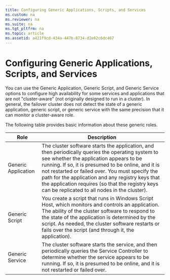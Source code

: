```yaml
---
title: Configuring Generic Applications, Scripts, and Services
ms.custom: na
ms.reviewer: na
ms.suite: na
ms.tgt_pltfrm: na
ms.topic: article
ms.assetid: a421f9cd-434a-447b-8734-d2e62c6dc467
---
```

# Configuring Generic Applications, Scripts, and Services
You can use the Generic Application, Generic Script, and Generic Service options to configure high availability for some services and applications that are not "cluster\-aware" \(not originally designed to run in a cluster\). In general, the failover cluster does not detect the state of a generic application, generic script, or generic service with the same precision that it can monitor a cluster\-aware role.  
  
The following table provides basic information about these generic roles.  
  
|Role|Description|  
|--------|---------------|  
|Generic Application|The cluster software starts the application, and then periodically queries the operating system to see whether the application appears to be running. If so, it is presumed to be online, and it is not restarted or failed over. You must specify the path for the application and any registry keys that the application requires \(so that the registry keys can be replicated to all nodes in the cluster\).|  
|Generic Script|You create a script that runs in Windows Script Host, which monitors and controls an application. The ability of the cluster software to respond to the state of the application is determined by the script. As needed, the cluster software restarts or fails over the script \(and through it, the application\).|  
|Generic Service|The cluster software starts the service, and then periodically queries the Service Controller to determine whether the service appears to be running. If so, it is presumed to be online, and it is not restarted or failed over.|  
  
